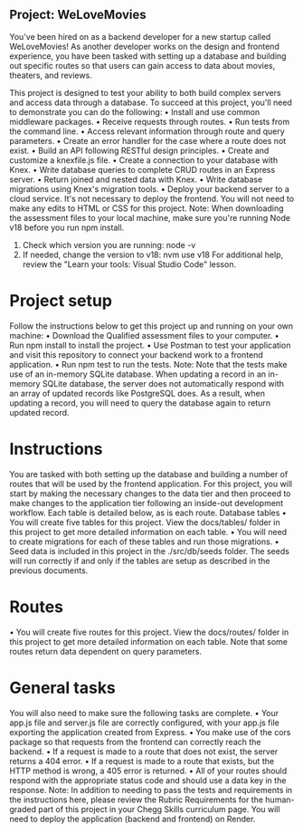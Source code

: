 ## Project: WeLoveMovies
You've been hired on as a backend developer for a new startup called WeLoveMovies! As another developer works on the design and frontend experience, you have been tasked with setting up a database and building out specific routes so that users can gain access to data about movies, theaters, and reviews.
 
This project is designed to test your ability to both build complex servers and access data through a database. To succeed at this project, you'll need to demonstrate you can do the following:
•	Install and use common middleware packages.
•	Receive requests through routes.
•	Run tests from the command line.
•	Access relevant information through route and query parameters.
•	Create an error handler for the case where a route does not exist.
•	Build an API following RESTful design principles.
•	Create and customize a knexfile.js file.
•	Create a connection to your database with Knex.
•	Write database queries to complete CRUD routes in an Express server.
•	Return joined and nested data with Knex.
•	Write database migrations using Knex's migration tools.
•	Deploy your backend server to a cloud service. It's not necessary to deploy the frontend.
You will not need to make any edits to HTML or CSS for this project.
Note: When downloading the assessment files to your local machine, make sure you're running Node v18 before you run npm install.
1.	Check which version you are running: node -v
2.	If needed, change the version to v18: nvm use v18
For additional help, review the "Learn your tools: Visual Studio Code" lesson.
# Project setup
Follow the instructions below to get this project up and running on your own machine:
•	Download the Qualified assessment files to your computer.
•	Run npm install to install the project.
•	Use Postman to test your application and visit this repository to connect your backend work to a frontend application.
•	Run npm test to run the tests.
Note: Note that the tests make use of an in-memory SQLite database. When updating a record in an in-memory SQLite database, the server does not automatically respond with an array of updated records like PostgreSQL does. As a result, when updating a record, you will need to query the database again to return updated record.
# Instructions
You are tasked with both setting up the database and building a number of routes that will be used by the frontend application. For this project, you will start by making the necessary changes to the data tier and then proceed to make changes to the application tier following an inside-out development workflow. Each table is detailed below, as is each route.
Database tables
•	You will create five tables for this project. View the docs/tables/ folder in this project to get more detailed information on each table.
•	You will need to create migrations for each of these tables and run those migrations.
•	Seed data is included in this project in the ./src/db/seeds folder. The seeds will run correctly if and only if the tables are setup as described in the previous documents.
# Routes
•	You will create five routes for this project. View the docs/routes/ folder in this project to get more detailed information on each table. Note that some routes return data dependent on query parameters.
# General tasks
You will also need to make sure the following tasks are complete.
•	Your app.js file and server.js file are correctly configured, with your app.js file exporting the application created from Express.
•	You make use of the cors package so that requests from the frontend can correctly reach the backend.
•	If a request is made to a route that does not exist, the server returns a 404 error.
•	If a request is made to a route that exists, but the HTTP method is wrong, a 405 error is returned.
•	All of your routes should respond with the appropriate status code and should use a data key in the response.
Note: In addition to needing to pass the tests and requirements in the instructions here, please review the Rubric Requirements for the human-graded part of this project in your Chegg Skills curriculum page. You will need to deploy the application (backend and frontend) on Render.
